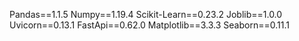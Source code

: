 Pandas==1.1.5
Numpy==1.19.4
Scikit-Learn==0.23.2
Joblib==1.0.0
Uvicorn==0.13.1
FastApi==0.62.0
Matplotlib==3.3.3
Seaborn==0.11.1
